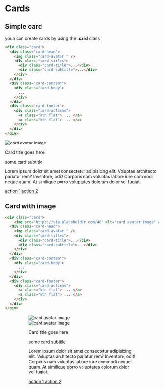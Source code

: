 # Cards

## Simple card

youn can create cards by using the **.card** class

```html
<div class="card">
  <div class="card-head">
    <img class="card-avatar " />
    <div class="card-titles">
      <div class="card-title">...</div>
      <div class="card-subtitle">...</div>
    </div>
  </div>
  <div class="card-content">
    <div class="card-body">
      ...
    </div>
  </div>
  <div class="card-footer">
    <div class="card-actions">
      <a class="btn flat"> ... </a>
      <a class="btn flat"> ... </a>
    </div>
  </div>
</div>
```

<div class="card my-4">
  <div class="card-head">
      <img src="https://via.placeholder.com/40" alt="card avatar image" class="card-avatar">
      <div class="card-titles">
          <p class="card-title">
              Card title goes here
          </p>
          <p class="card-subtitle">
              some card subtitle
          </p>
      </div>
  </div>
  <div class="card-content">
      <div class="card-body">
          <p>
              Lorem ipsum dolor sit amet consectetur adipisicing elit. Voluptas architecto
              pariatur rem? Inventore, odit! Corporis nam voluptas labore iure commodi neque quam.
              At similique porro voluptates dolorum dolor vel fugiat.
          </p>
      </div>
  </div>
  <div class="card-footer">
      <div class="card-actions">
          <a href="" class="btn flat">
              action 1
          </a>
          <a href="" class="btn flat">
              action 2
          </a>
      </div>
  </div>
</div>

## Card with image

```html
<div class="card">
    <img src="https://via.placeholder.com/40" alt="card avatar image" class="card-img">
  <div class="card-head">
    <img class="card-avatar " />
    <div class="card-titles">
      <div class="card-title">...</div>
      <div class="card-subtitle">...</div>
    </div>
  </div>
  <div class="card-content">
    <div class="card-body">
      ...
    </div>
  </div>
  <div class="card-footer">
    <div class="card-actions">
      <a class="btn flat"> ... </a>
      <a class="btn flat"> ... </a>
    </div>
  </div>
</div>
```

<div class="card" style="width:350px; margin:0 auto;">
  <img src="https://via.placeholder.com/40" alt="card avatar image" class="card-img">
  <div class="card-head">
      <img src="https://via.placeholder.com/40" alt="card avatar image" class="card-avatar">
      <div class="card-titles">
          <p class="card-title">
              Card title goes here
          </p>
          <p class="card-subtitle">
              some card subtitle
          </p>
      </div>
  </div>
  <div class="card-content">
      <div class="card-body">
          <p>
              Lorem ipsum dolor sit amet consectetur adipisicing elit. Voluptas architecto
              pariatur rem? Inventore, odit! Corporis nam voluptas labore iure commodi neque quam.
              At similique porro voluptates dolorum dolor vel fugiat.
          </p>
      </div>
  </div>
  <div class="card-footer">
      <div class="card-actions">
          <a href="" class="btn flat p-4 mr-0 r-0">
              action 1
          </a>
          <a href="" class="btn flat p-4 r-0">
              action 2
          </a>
      </div>
  </div>
</div>